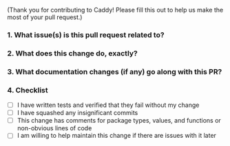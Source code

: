 (Thank you for contributing to Caddy! Please fill this out to help us make the most of your pull request.)

### 1. What issue(s) is this pull request related to?


### 2. What does this change do, exactly?


### 3. What documentation changes (if any) go along with this PR?


### 4. Checklist

- [ ] I have written tests and verified that they fail without my change
- [ ] I have squashed any insignificant commits
- [ ] This change has comments for package types, values, and functions or non-obvious lines of code
- [ ] I am willing to help maintain this change if there are issues with it later
